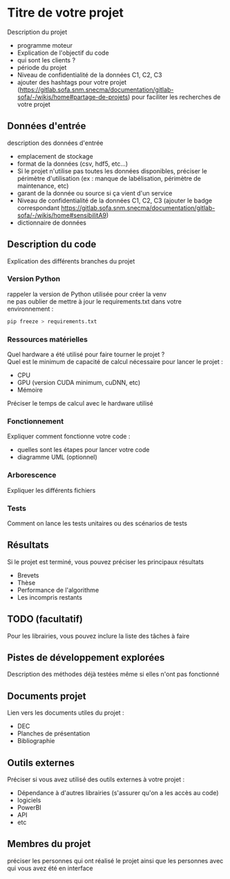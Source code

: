 # Titre de votre projet 

Description du projet
* programme moteur
* Explication de l'objectif du code
* qui sont les clients ?
* période du projet
* Niveau de confidentialité de la données C1, C2, C3
* ajouter des hashtags pour votre projet (https://gitlab.sofa.snm.snecma/documentation/gitlab-sofa/-/wikis/home#partage-de-projets) pour faciliter les recherches de votre projet
 
## Données d'entrée
 
description des données d'entrée
* emplacement de stockage
* format de la données (csv, hdf5, etc...)
* Si le projet n'utilise pas toutes les données disponibles, préciser le périmètre d'utilisation (ex : manque de labélisation, périmètre de maintenance, etc)
* garant de la donnée ou source si ça vient d'un service
* Niveau de confidentialité de la données C1, C2, C3 (ajouter le badge correspondant https://gitlab.sofa.snm.snecma/documentation/gitlab-sofa/-/wikis/home#sensibilitA9)
* dictionnaire de données
 
## Description du code
 
Explication des différents branches du projet
 
### Version Python
 
rappeler la version de Python utilisée pour créer la venv  
ne pas oublier de mettre à jour le requirements.txt dans votre environnement : 
```python
pip freeze > requirements.txt
```
 
### Ressources matérielles
Quel hardware a été utilisé pour faire tourner le projet ?  
Quel est le minimum de capacité de calcul nécessaire pour lancer le projet :
* CPU
* GPU (version CUDA minimum, cuDNN, etc)
* Mémoire
 
Préciser le temps de calcul avec le hardware utilisé
 
### Fonctionnement
Expliquer comment fonctionne votre code :
- quelles sont les étapes pour lancer votre code
- diagramme UML (optionnel)
 
### Arborescence
Expliquer les différents fichiers
 
### Tests
Comment on lance les tests unitaires ou des scénarios de tests
 
## Résultats
 
Si le projet est terminé, vous pouvez préciser les principaux résultats
* Brevets
* Thèse
* Performance de l'algorithme
* Les incompris restants
 
## TODO (facultatif)
 
Pour les librairies, vous pouvez inclure la liste des tâches à faire
 
## Pistes de développement explorées
 
Description des méthodes déjà testées même si elles n'ont pas fonctionné
 
## Documents projet
Lien vers les documents utiles du projet :
* DEC 
* Planches de présentation
* Bibliographie
 
## Outils externes
Préciser si vous avez utilisé des outils externes à votre projet :
* Dépendance à d'autres librairies (s'assurer qu'on a les accès au code)
* logiciels 
* PowerBI
* API
* etc
 
## Membres du projet
 
préciser les personnes qui ont réalisé le projet ainsi que les personnes avec qui vous avez été en interface
 
